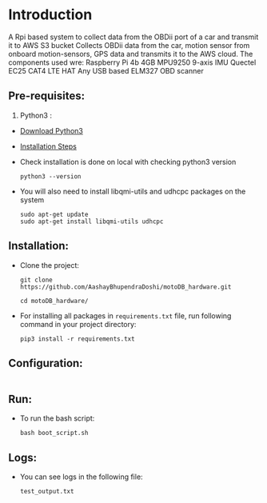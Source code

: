 # Introduction
A Rpi based system to collect data from the OBDii port of a car and transmit it to AWS S3 bucket
Collects OBDii data from the car, motion sensor from onboard motion-sensors, GPS data and transmits
it to the AWS cloud. The components used wre:
Raspberry Pi 4b 4GB
MPU9250 9-axis IMU
Quectel EC25 CAT4 LTE HAT
Any USB based ELM327 OBD scanner

## Pre-requisites:
1. Python3 :

* [Download Python3](https://www.python.org/downloads/)

* [Installation Steps](https://realpython.com/installing-python/)

* Check installation is done on local with checking python3 version

    ```
    python3 --version
    ```

* You will also need to install libqmi-utils and udhcpc packages on the system

    ```
    sudo apt-get update
    sudo apt-get install libqmi-utils udhcpc
    ```


## Installation:

* Clone the project:

    ```
    git clone https://github.com/AashayBhupendraDoshi/motoDB_hardware.git

    cd motoDB_hardware/
    ```

* For installing all packages in `requirements.txt` file, run following command in your project directory:

    ```
    pip3 install -r requirements.txt
    ```

## Configuration:

```
```
## Run:

* To run the bash script:

    ```
    bash boot_script.sh
    ```

## Logs:

* You can see logs in the following file:
    ```
    test_output.txt
    ```
